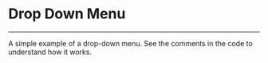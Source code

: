 # Drop Down Menu
---

A simple example of a drop-down menu.
See the comments in the code to understand how it works.